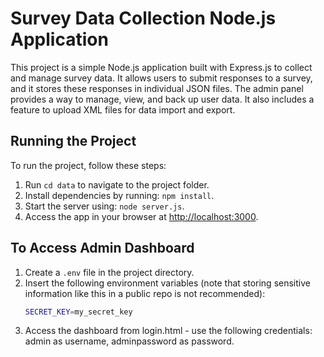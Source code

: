 # Survey Data Collection Node.js Application

This project is a simple Node.js application built with Express.js to collect and manage survey data. It allows users to submit responses to a survey, and it stores these responses in individual JSON files. The admin panel provides a way to manage, view, and back up user data. It also includes a feature to upload XML files for data import and export.

## Running the Project

To run the project, follow these steps:

1. Run `cd data` to navigate to the project folder.
2. Install dependencies by running: `npm install`.
3. Start the server using: `node server.js`.
4. Access the app in your browser at [http://localhost:3000](http://localhost:3000).

## To Access Admin Dashboard

1. Create a `.env` file in the project directory.
2. Insert the following environment variables (note that storing sensitive information like this in a public repo is not recommended):
   ```bash
   SECRET_KEY=my_secret_key
   ```
3. Access the dashboard from login.html - use the following credentials: admin as username, adminpassword as password.
